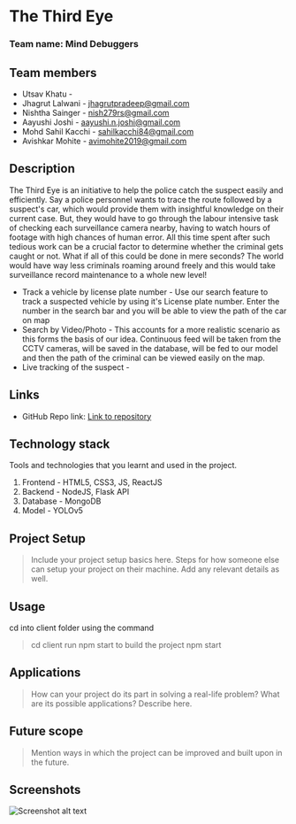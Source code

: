 # The Third Eye

### Team name: Mind Debuggers

## Team members
* Utsav Khatu - 
* Jhagrut Lalwani - jhagrutpradeep@gmail.com
* Nishtha Sainger - nish279rs@gmail.com
* Aayushi Joshi - aayushi.n.joshi@gmail.com
* Mohd Sahil Kacchi - sahilkacchi84@gmail.com
* Avishkar Mohite - avimohite2019@gmail.com


## Description
The Third Eye is an initiative to help the police catch the suspect easily and efficiently. 
Say a police personnel wants to trace the route followed by a suspect's car, which would provide them with insightful knowledge on their current case. But, they would have to go through the labour intensive task of checking each surveillance camera nearby, having to watch hours of footage with  high chances of human error. All this time spent after such tedious work can be a crucial factor to determine whether the criminal gets caught or not. What if all of this could be done in mere seconds? The world would have way less criminals roaming around freely and this would take  surveillance record maintenance to a whole new level!

* Track a vehicle by license plate number - Use our search feature to track a suspected vehicle by using it's License plate number. Enter the number in the search bar and you will be able to view the path of the car on map
* Search by Video/Photo - This accounts for a more realistic scenario as this forms the basis of our idea. Continuous feed will be taken from the CCTV cameras, will be saved in the database, will be fed to our model and then the path of the criminal can be viewed easily on the map.
* Live tracking of the suspect - 


## Links
* GitHub Repo link: [Link to repository](https://github.com/utsavk28/SIH)

## Technology stack

Tools and technologies that you learnt and used in the project.

1. Frontend - HTML5, CSS3, JS, ReactJS
2. Backend - NodeJS, Flask API
3. Database - MongoDB
4. Model - YOLOv5

## Project Setup
>Include your project setup basics here. Steps for how someone else can setup your project on their machine. Add any relevant details as well.

## Usage
cd into client folder using the command
  > cd client
run npm start to build the project
  > npm start

## Applications
>How can your project do its part in solving a real-life problem? What are its possible applications? Describe here.

## Future scope
>Mention ways in which the project can be improved and built upon in the future.

## Screenshots

![Screenshot alt text](https://drive.google.com/file/d/17rggjYTo97uDwxDy349OsLyrq1vQ_j9d/view?usp=sharing)
